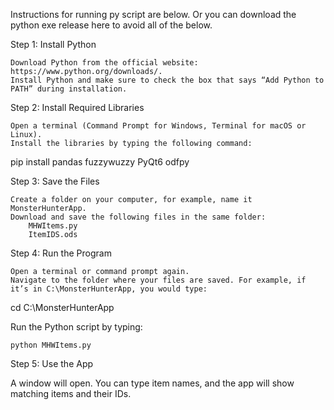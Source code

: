 Instructions for running py script are below. Or you can download the python exe release here to avoid all of the below.

Step 1: Install Python

    Download Python from the official website: https://www.python.org/downloads/.
    Install Python and make sure to check the box that says “Add Python to PATH” during installation.

Step 2: Install Required Libraries

    Open a terminal (Command Prompt for Windows, Terminal for macOS or Linux).
    Install the libraries by typing the following command:

pip install pandas fuzzywuzzy PyQt6 odfpy

Step 3: Save the Files

    Create a folder on your computer, for example, name it MonsterHunterApp.
    Download and save the following files in the same folder:
        MHWItems.py
        ItemIDS.ods

Step 4: Run the Program

    Open a terminal or command prompt again.
    Navigate to the folder where your files are saved. For example, if it’s in C:\MonsterHunterApp, you would type:

cd C:\MonsterHunterApp

Run the Python script by typing:

    python MHWItems.py

Step 5: Use the App

A window will open. You can type item names, and the app will show matching items and their IDs.
